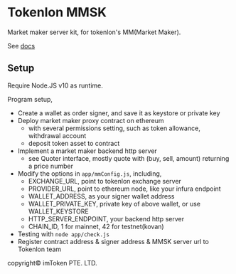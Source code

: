# Tokenlon MMSK

Market maker server kit, for tokenlon's MM(Market Maker).

See [docs](https://docs.token.im/tokenlon-mmsk/)

## Setup

Require Node.JS v10 as runtime.

Program setup,
- Create a wallet as order signer, and save it as keystore or private key
- Deploy market maker proxy contract on ethereum
    - with several permissions setting, such as token allowance, withdrawal account
    - deposit token asset to contract
- Implement a market maker backend http server
    - see Quoter interface, mostly quote with (buy, sell, amount) returning a price number
- Modify the options in `app/mmConfig.js`, including,
    - EXCHANGE_URL, point to tokenlon exchange server
    - PROVIDER_URL, point to ethereum node, like your infura endpoint
    - WALLET_ADDRESS, as your signer wallet address
    - WALLET_PRIVATE_KEY, private key of above wallet, or use WALLET_KEYSTORE
    - HTTP_SERVER_ENDPOINT, your backend http server
    - CHAIN_ID, 1 for mainnet, 42 for testnet(kovan)
- Testing with `node app/check.js`
- Register contract address & signer address & MMSK server url to Tokenlon team

copyright© imToken PTE. LTD.
